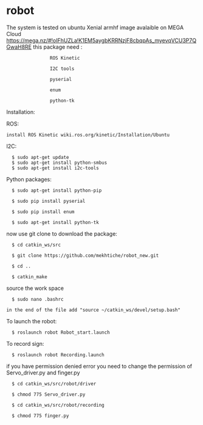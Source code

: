 # robot
The system is tested on ubuntu Xenial armhf
image avalaible on MEGA Cloud https://mega.nz/#!oIFhUZLa!K1EM5aygbKRRNzjF8cbqpAs_myevqVCU3P7QGwaH8RE
this package need : 

                    ROS Kinetic 

                    I2C tools 
                    
                    pyserial
                    
                    enum
                    
                    python-tk
                    
Installation:

  ROS:
  
    install ROS Kinetic wiki.ros.org/kinetic/Installation/Ubuntu
    
  I2C:


      $ sudo apt-get update
      $ sudo apt-get install python-smbus
      $ sudo apt-get install i2c-tools

    
  
  Python packages:
  
      $ sudo apt-get install python-pip

      $ sudo pip install pyserial

      $ sudo pip install enum

      $ sudo apt-get install python-tk

  now use git clone to download the package:

      $ cd catkin_ws/src

      $ git clone https://github.com/mekhtiche/robot_new.git

      $ cd ..

      $ catkin_make
  
  source the work space
  
      $ sudo nano .bashrc
    
    in the end of the file add "source ~/catkin_ws/devel/setup.bash"
    
    
  To launch the robot:

      $ roslaunch robot Robot_start.launch

  To record sign:

      $ roslaunch robot Recording.launch


  if you have permission denied error you need to change the permission of Servo_driver.py and finger.py

      $ cd catkin_ws/src/robot/driver

      $ chmod 775 Servo_driver.py 

      $ cd catkin_ws/src/robot/recording

      $ chmod 775 finger.py 
